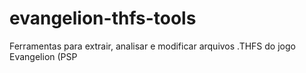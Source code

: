 # evangelion-thfs-tools
Ferramentas para extrair, analisar e modificar arquivos .THFS do jogo Evangelion (PSP

